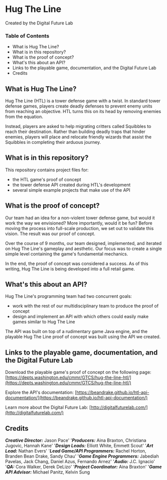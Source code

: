 # Hug The Line
Created by the Digital Future Lab

### Table of Contents ###
- What is Hug The Line?
- What is in this repository?
- What is the proof of concept?
- What's this about an API?
- Links to the playable game, documentation, and the Digital Future Lab
- Credits

## What is Hug The Line? ##

Hug The Line (HTL) is a tower defense game with a twist.  In standard tower defense games, players create deadly defenses to prevent enemy units from reaching an objective.  HTL turns this on its head by removing enemies from the equation.

Instead, players are asked to help migrating critters called Squibbles to reach their destination.  Rather than building deadly traps that hinder enemies, players will place and relocate friendly wizards that assist the Squibbles in completing their arduous journey.


## What is in this repository? ##

This repository contains project files for:

- the HTL game's proof of concept
- the tower defense API created during HTL's development
- several simple example projects that make use of the API


## What is the proof of concept? ##

Our team had an idea for a non-violent tower defense game, but would it work the way we envisioned?  More importantly, would it be fun?  Before moving the process into full-scale production, we set out to validate this vision.  The result was our proof of concept.

Over the course of 9 months, our team designed, implemented, and iterated on Hug The Line's gameplay and aesthetic.  Our focus was to create a single simple level containing the game's fundamental mechanics.

In the end, the proof of concept was considered a success.  As of this writing, Hug The Line is being developed into a full retail game.


## What's this about an API? ##

Hug The Line's programming team had two concurrent goals:

- work with the rest of our multidisciplinary team to produce the proof of concept
- design and implement an API with which others could easily make games similar to Hug The Line

The API was built on top of a rudimentary game Java engine, and the playable Hug The Line proof of concept was built using the API we created.


## Links to the playable game, documentation, and the Digital Future Lab ##

Download the playable game's proof of concept on the following page:
   [https://depts.washington.edu/cmmr/GTCS/hug-the-line-htl/](https://depts.washington.edu/cmmr/GTCS/hug-the-line-htl/)

Explore the API's documentation:
   [https://beandrake.github.io/htl-api-documentation/](https://beandrake.github.io/htl-api-documentation/)
   
Learn more about the Digital Future Lab:
   [http://digitalfuturelab.com/](http://digitalfuturelab.com/)


## Credits ##

***Creative Director:*** Jason Pace'
'***Producers:*** Aina Braxton, Christiana Jugovic, Hannah Kane'
'***Design Leads:*** Elliott White, Emmett Scout'
'***Art Lead:*** Nathan Evers'
'***Lead Game/API Programmers:*** Rachel Horton, Branden Bean Drake, Sandy Chau'
'***Game Engine Programmers:*** Jabediah Pavelas, Jack Chang, Daniel Azus, Fernando Arnez'
'***Audio:*** J.C. Ignacio'
'***QA:*** Cora Walker, Derek DeLizo'
'***Project Coordinator:*** Aina Braxton'
'***Game API Advisor:*** Michael Panitz, Kelvin Sung
